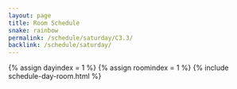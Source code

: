 ```yaml
---
layout: page
title: Room Schedule
snake: rainbow
permalink: /schedule/saturday/C3.3/
backlink: /schedule/saturday/
---
```

{% assign dayindex = 1 %}
{% assign roomindex = 1 %}
{% include schedule-day-room.html %}
